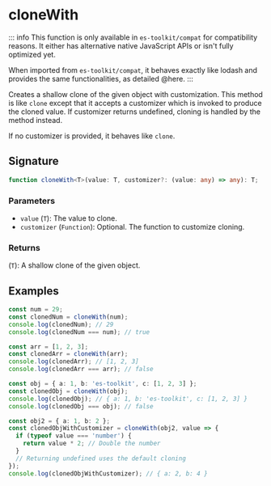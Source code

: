 # cloneWith

::: info
This function is only available in `es-toolkit/compat` for compatibility reasons. It either has alternative native JavaScript APIs or isn't fully optimized yet.

When imported from `es-toolkit/compat`, it behaves exactly like lodash and provides the same functionalities, as detailed @here.
:::

Creates a shallow clone of the given object with customization. This method is like `clone` except that it accepts a customizer which is invoked to produce the cloned value. If customizer returns undefined, cloning is handled by the method instead.

If no customizer is provided, it behaves like `clone`.

## Signature

```typescript
function cloneWith<T>(value: T, customizer?: (value: any) => any): T;
```

### Parameters

- `value` (`T`): The value to clone.
- `customizer` (`Function`): Optional. The function to customize cloning.

### Returns

(`T`): A shallow clone of the given object.

## Examples

```typescript
const num = 29;
const clonedNum = cloneWith(num);
console.log(clonedNum); // 29
console.log(clonedNum === num); // true

const arr = [1, 2, 3];
const clonedArr = cloneWith(arr);
console.log(clonedArr); // [1, 2, 3]
console.log(clonedArr === arr); // false

const obj = { a: 1, b: 'es-toolkit', c: [1, 2, 3] };
const clonedObj = cloneWith(obj);
console.log(clonedObj); // { a: 1, b: 'es-toolkit', c: [1, 2, 3] }
console.log(clonedObj === obj); // false

const obj2 = { a: 1, b: 2 };
const clonedObjWithCustomizer = cloneWith(obj2, value => {
  if (typeof value === 'number') {
    return value * 2; // Double the number
  }
  // Returning undefined uses the default cloning
});
console.log(clonedObjWithCustomizer); // { a: 2, b: 4 }
```
